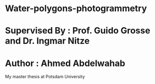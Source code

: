 # Water-polygons-photogrammetry
# Supervised By : Prof. Guido Grosse and Dr. Ingmar Nitze
# Author        : Ahmed Abdelwahab
My master thesis at Potsdam University
